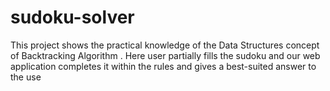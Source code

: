 # sudoku-solver
This project shows the practical knowledge of the Data Structures concept of Backtracking Algorithm . Here user partially fills the sudoku and our web application completes it within the rules and gives a best-suited answer to the use
